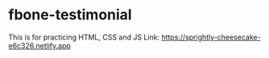 # fbone-testimonial
This is for practicing HTML, CSS and JS
Link: https://sprightly-cheesecake-e6c326.netlify.app
